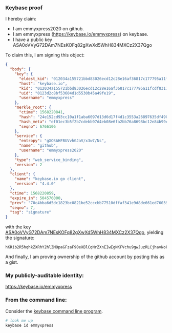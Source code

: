 ### Keybase proof

I hereby claim:

  * I am emmyxpress2020 on github.
  * I am emmyxpress (https://keybase.io/emmyxpress) on keybase.
  * I have a public key ASA0oVVyG72DAm7NEsKOFq82gXwXd5WhH834MXCz2X37Qgo

To claim this, I am signing this object:

```json
{
  "body": {
    "key": {
      "eldest_kid": "012034a155721bbd83026ecd12c28e16af36817c177795a11fcdf83170b3d97dfb420a",
      "host": "keybase.io",
      "kid": "012034a155721bbd83026ecd12c28e16af36817c177795a11fcdf83170b3d97dfb420a",
      "uid": "0123d2c8bf53604d1d5530b45a49fe19",
      "username": "emmyxpress"
    },
    "merkle_root": {
      "ctime": 1568220841,
      "hash": "24e152cd93cc10a1f1aba6097d13d6d17f4d1c3553a26897635df490c6a09613a3f612ad4833bb866524117a6f42a573642539138cd65e99e1a6fb68ad6e6493",
      "hash_meta": "ef01ec3b5f2b7cdebb97d4eb08e6fa2bb76a8698bc12e84b99c915fbfd3fd741",
      "seqno": 6766106
    },
    "service": {
      "entropy": "gXOSAHFBUVvhGJaV/x3w7/Ns",
      "name": "github",
      "username": "emmyxpress2020"
    },
    "type": "web_service_binding",
    "version": 2
  },
  "client": {
    "name": "keybase.io go client",
    "version": "4.4.0"
  },
  "ctime": 1568220859,
  "expire_in": 504576000,
  "prev": "70c4bba6d5dc1823bc0821be52cccbb77510dffaf341e9d8de661ed76039c733",
  "seqno": 7,
  "tag": "signature"
}
```

with the key [ASA0oVVyG72DAm7NEsKOFq82gXwXd5WhH834MXCz2X37Qgo](https://keybase.io/emmyxpress), yielding the signature:

```
hKRib2R5hqhkZXRhY2hlZMOpaGFzaF90eXBlCqNrZXnEIwEgNKFVchu9gwJuzRLCjhavNoF8F3eVoR/N+DFws9l9+0IKp3BheWxvYWTESpcCB8QgcMS7ptXcGCO8CCG+UszLt3UQ3/rzQenY3mYe12A5xzPEINUJMT210nOD6nLBicJ4AvmdxCzVB8C2xc1l1DLpiuSUAgHCo3NpZ8RAcX29TBGYgveo+j4HZuL7DpyXY07/soGQA66V093oktF2wG4YTvW1S8KbcpsS2ntlxVmbjvCYF63mZXlwIJ9DAKhzaWdfdHlwZSCkaGFzaIKkdHlwZQildmFsdWXEINstxHYq2BlGculK9MFKiF9KSRS5hCeDTuIroRfCc3zHo3RhZ80CAqd2ZXJzaW9uAQ==

```

And finally, I am proving ownership of the github account by posting this as a gist.

### My publicly-auditable identity:

https://keybase.io/emmyxpress

### From the command line:

Consider the [keybase command line program](https://keybase.io/download).

```bash
# look me up
keybase id emmyxpress
```
